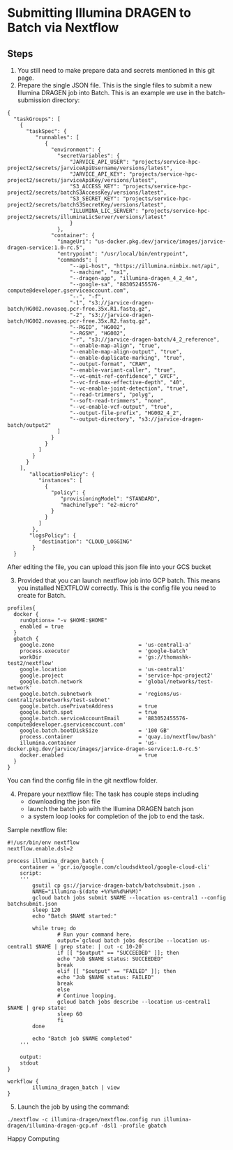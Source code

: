 # Submitting Illumina DRAGEN to Batch via Nextflow

## Steps

1. You still need to make prepare data and secrets mentioned in this git page.
2. Prepare the single JSON file. 
	This is the single files to submit a new Illumina DRAGEN job into Batch.  This is an example we use in the batch-submission directory:
```
{
  "taskGroups": [
    {
      "taskSpec": {
         "runnables": [
			{
              "environment": {
            	"secretVariables": {
                	"JARVICE_API_USER": "projects/service-hpc-project2/secrets/jarviceApiUsername/versions/latest",
                    "JARVICE_API_KEY": "projects/service-hpc-project2/secrets/jarviceApiKey/versions/latest",
                    "S3_ACCESS_KEY": "projects/service-hpc-project2/secrets/batchS3AccessKey/versions/latest",
                    "S3_SECRET_KEY": "projects/service-hpc-project2/secrets/batchS3SecretKey/versions/latest",
                    "ILLUMINA_LIC_SERVER": "projects/service-hpc-project2/secrets/illuminaLicServer/versions/latest"
              		}
            	},          
           	  "container": {
        		"imageUri": "us-docker.pkg.dev/jarvice/images/jarvice-dragen-service:1.0-rc.5",
              	"entrypoint": "/usr/local/bin/entrypoint",
              	"commands": [
                	"--api-host", "https://illumina.nimbix.net/api",
                	"--machine", "nx1",
                	"--dragen-app", "illumina-dragen_4_2_4n",
					"--google-sa", "883052455576-compute@developer.gserviceaccount.com",
					"--", "-f",
					"-1", "s3://jarvice-dragen-batch/HG002.novaseq.pcr-free.35x.R1.fastq.gz",
					"-2", "s3://jarvice-dragen-batch/HG002.novaseq.pcr-free.35x.R2.fastq.gz",
					"--RGID", "HG002",
					"--RGSM", "HG002",
					"-r", "s3://jarvice-dragen-batch/4_2_reference",
					"--enable-map-align", "true",
					"--enable-map-align-output", "true",
					"--enable-duplicate-marking", "true",
					"--output-format", "CRAM",
					"--enable-variant-caller", "true",
					"--vc-emit-ref-confidence"," GVCF",
					"--vc-frd-max-effective-depth", "40",
					"--vc-enable-joint-detection", "true",
					"--read-trimmers", "polyg",
					"--soft-read-trimmers", "none",
					"--vc-enable-vcf-output", "true",
					"--output-file-prefix", "HG002_4_2",
					"--output-directory", "s3://jarvice-dragen-batch/output2"
				]
			  }
            }
          ]
        }
      }
    ],     
       "allocationPolicy": {
          "instances": [
            {
              "policy": {
                 "provisioningModel": "STANDARD",
                 "machineType": "e2-micro"
              }
            } 
          ]
        },
       "logsPolicy": {
          "destination": "CLOUD_LOGGING"
        }
  }
  ```
  
  After editing the file, you can upload this json file into your GCS bucket
  
3. Provided that you can launch nextflow job into GCP batch. This means you installed NEXTFLOW correctly. 
   This is the config file you need to create for Batch.

```
profiles{
  docker {
    runOptions= "-v $HOME:$HOME"
    enabled = true
  }
  gbatch {
    google.zone                           = 'us-central1-a'
    process.executor                      = 'google-batch'
    workDir                               = 'gs://thomashk-test2/nextflow'
    google.location                       = 'us-central1'
    google.project                        = 'service-hpc-project2'
    google.batch.network                  = 'global/networks/test-network'
    google.batch.subnetwork               = 'regions/us-central1/subnetworks/test-subnet'
    google.batch.usePrivateAddress        = true
    google.batch.spot                     = true
    google.batch.serviceAccountEmail      = '883052455576-compute@developer.gserviceaccount.com'
    google.batch.bootDiskSize             = '100 GB'
    process.container                     = 'quay.io/nextflow/bash'
    illumina.container                    = 'us-docker.pkg.dev/jarvice/images/jarvice-dragen-service:1.0-rc.5'
    docker.enabled                        = true
  }
}
```
You can find the config file in the git nextflow folder.

4. Prepare your nextflow file:
The task has couple steps including
	- downloading the json file
	- launch the batch job with the Illumina DRAGEN batch json
	- a system loop looks for completion of the job to end the task.

Sample nextflow file: 
	
```
#!/usr/bin/env nextflow
nextflow.enable.dsl=2

process illumina_dragen_batch {
    container = 'gcr.io/google.com/cloudsdktool/google-cloud-cli'
    script:
    '''
        gsutil cp gs://jarvice-dragen-batch/batchsubmit.json .
        NAME="illumina-$(date +%Y%m%d%H%M)"
        gcloud batch jobs submit $NAME --location us-central1 --config batchsubmit.json
        sleep 120
        echo "Batch $NAME started:"

        while true; do
                # Run your command here.
                output=`gcloud batch jobs describe --location us-central1 $NAME | grep state: | cut -c 10-20`
                if [[ "$output" == "SUCCEEDED" ]]; then
                echo "Job $NAME status: SUCCEEDED"
                break
                elif [[ "$output" == "FAILED" ]]; then
                echo "Job $NAME status: FAILED"
                break
                else
                # Continue looping.
                gcloud batch jobs describe --location us-central1 $NAME | grep state:
                sleep 60
                fi
        done

        echo "Batch job $NAME completed"
    '''

    output:
    stdout
}

workflow {
        illumina_dragen_batch | view
}
```

5. Launch the job by using the command:

`./nextflow -c illumina-dragen/nextflow.config run illumina-dragen/illumina-dragen-gcp.nf -dsl1 -profile gbatch`

Happy Computing
